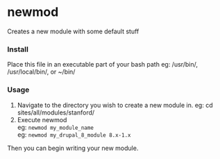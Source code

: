 # newmod
Creates a new module with some default stuff

### Install
Place this file in an executable part of your bash path eg: /usr/bin/, /usr/local/bin/, or ~/bin/

### Usage
1. Navigate to the directory you wish to create a new module in. eg: cd sites/all/modules/stanford/
2. Execute newmod    
eg: `newmod my_module_name`   
eg: `newmod my_drupal_8_module 8.x-1.x`   

Then you can begin writing your new module.
